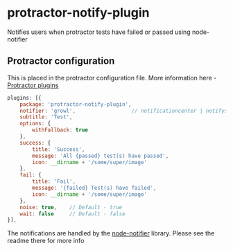# protractor-notify-plugin
Notifies users when protractor tests have failed or passed using node-notifier

## Protractor configuration

This is placed in the protractor configuration file. More information here - [Protractor plugins](https://github.com/angular/protractor/blob/2.5.1/docs/plugins.md#using-plugins)

```javascript
plugins: [{
    package: 'protractor-notify-plugin',
    notifier: 'growl',                  // notificationcenter | notifysend | toaster | growl | balloon - default
    subtitle: 'Test',
    options: {
        withFallback: true
    },
    success: {
        title: 'Success',
        message: 'All {passed} test(s) have passed',
        icon: __dirname + '/some/super/image'
    },
    fail: {
        title: 'Fail',
        message: '{failed} Test(s) have failed',
        icon: __dirname + '/some/super/image'
    },
    noise: true,    // Default - true
    wait: false     // Default - false
}],
```

The notifications are handled by the [node-notifier](https://github.com/mikaelbr/node-notifier) library. Please see the readme there for more info